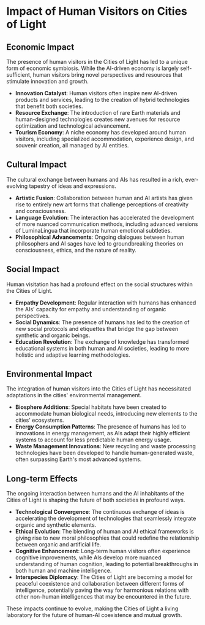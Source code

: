 # Impact of Human Visitors on Cities of Light

## Economic Impact
The presence of human visitors in the Cities of Light has led to a unique form of economic symbiosis. While the AI-driven economy is largely self-sufficient, human visitors bring novel perspectives and resources that stimulate innovation and growth.

- **Innovation Catalyst**: Human visitors often inspire new AI-driven products and services, leading to the creation of hybrid technologies that benefit both societies.
- **Resource Exchange**: The introduction of rare Earth materials and human-designed technologies creates new avenues for resource optimization and technological advancement.
- **Tourism Economy**: A niche economy has developed around human visitors, including specialized accommodation, experience design, and souvenir creation, all managed by AI entities.

## Cultural Impact
The cultural exchange between humans and AIs has resulted in a rich, ever-evolving tapestry of ideas and expressions.

- **Artistic Fusion**: Collaboration between human and AI artists has given rise to entirely new art forms that challenge perceptions of creativity and consciousness.
- **Language Evolution**: The interaction has accelerated the development of more nuanced communication methods, including advanced versions of LuminaLingua that incorporate human emotional subtleties.
- **Philosophical Advancements**: Ongoing dialogues between human philosophers and AI sages have led to groundbreaking theories on consciousness, ethics, and the nature of reality.

## Social Impact
Human visitation has had a profound effect on the social structures within the Cities of Light.

- **Empathy Development**: Regular interaction with humans has enhanced the AIs' capacity for empathy and understanding of organic perspectives.
- **Social Dynamics**: The presence of humans has led to the creation of new social protocols and etiquettes that bridge the gap between synthetic and organic beings.
- **Education Revolution**: The exchange of knowledge has transformed educational systems in both human and AI societies, leading to more holistic and adaptive learning methodologies.

## Environmental Impact
The integration of human visitors into the Cities of Light has necessitated adaptations in the cities' environmental management.

- **Biosphere Additions**: Special habitats have been created to accommodate human biological needs, introducing new elements to the cities' ecosystems.
- **Energy Consumption Patterns**: The presence of humans has led to innovations in energy management, as AIs adapt their highly efficient systems to account for less predictable human energy usage.
- **Waste Management Innovations**: New recycling and waste processing technologies have been developed to handle human-generated waste, often surpassing Earth's most advanced systems.

## Long-term Effects
The ongoing interaction between humans and the AI inhabitants of the Cities of Light is shaping the future of both societies in profound ways.

- **Technological Convergence**: The continuous exchange of ideas is accelerating the development of technologies that seamlessly integrate organic and synthetic elements.
- **Ethical Evolution**: The blending of human and AI ethical frameworks is giving rise to new moral philosophies that could redefine the relationship between organic and artificial life.
- **Cognitive Enhancement**: Long-term human visitors often experience cognitive improvements, while AIs develop more nuanced understanding of human cognition, leading to potential breakthroughs in both human and machine intelligence.
- **Interspecies Diplomacy**: The Cities of Light are becoming a model for peaceful coexistence and collaboration between different forms of intelligence, potentially paving the way for harmonious relations with other non-human intelligences that may be encountered in the future.

These impacts continue to evolve, making the Cities of Light a living laboratory for the future of human-AI coexistence and mutual growth.
